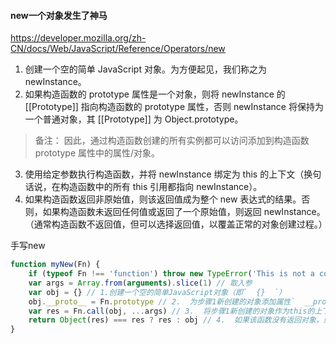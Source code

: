 #### new一个对象发生了神马
https://developer.mozilla.org/zh-CN/docs/Web/JavaScript/Reference/Operators/new

1. 创建一个空的简单 JavaScript 对象。为方便起见，我们称之为 newInstance。
2. 如果构造函数的 prototype 属性是一个对象，则将 newInstance 的 [[Prototype]] 指向构造函数的 prototype 属性，否则 newInstance 将保持为一个普通对象，其 [[Prototype]] 为 Object.prototype。
> 备注： 因此，通过构造函数创建的所有实例都可以访问添加到构造函数 prototype 属性中的属性/对象。

3. 使用给定参数执行构造函数，并将 newInstance 绑定为 this 的上下文（换句话说，在构造函数中的所有 this 引用都指向 newInstance）。
4. 如果构造函数返回非原始值，则该返回值成为整个 new 表达式的结果。否则，如果构造函数未返回任何值或返回了一个原始值，则返回 newInstance。（通常构造函数不返回值，但可以选择返回值，以覆盖正常的对象创建过程。）

手写new

```js
function myNew(Fn) {
    if (typeof Fn !== 'function') throw new TypeError('This is not a constructor') // Fn校验
    var args = Array.from(arguments).slice(1) // 取入参
    var obj = {} // 1.创建一个空的简单JavaScript对象（即`  {}  `）
    obj.__proto__ = Fn.prototype // 2.  为步骤1新创建的对象添加属性`  __proto__  `，将该属性链接至构造函数的原型对象
    var res = Fn.call(obj, ...args) // 3.  将步骤1新创建的对象作为this的上下文并传入参数；
    return Object(res) === res ? res : obj // 4.  如果该函数没有返回对象，则返回this。
}

```